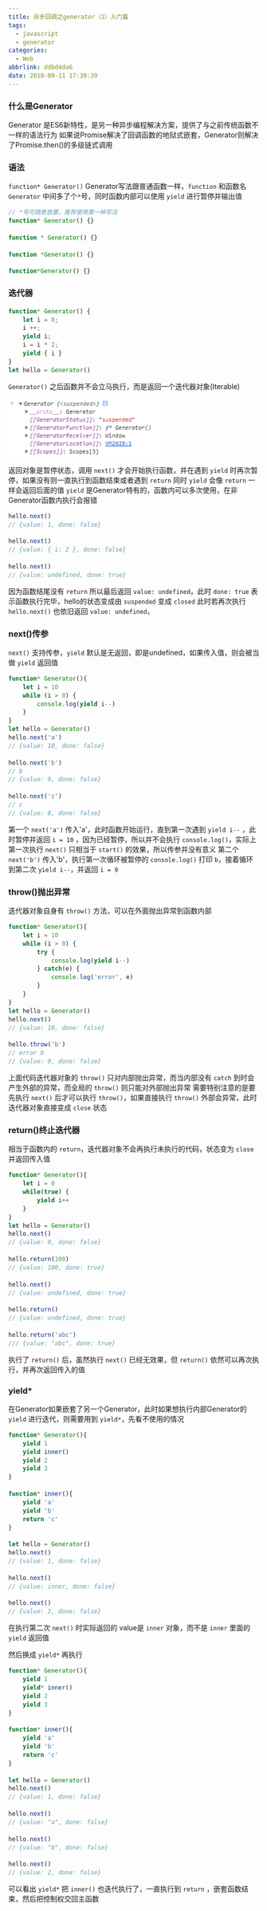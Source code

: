 ```yaml
---
title: 异步回调之generator（1）入门篇
tags:
  - javascript
  - generator
categories:
  - Web
abbrlink: ddbd4da6
date: 2018-09-11 17:39:39
---
```

### 什么是Generator

Generator 是ES6新特性，是另一种异步编程解决方案，提供了与之前传统函数不一样的语法行为
如果说Promise解决了回调函数的地狱式嵌套，Generator则解决了Promise.then()的多级链式调用

### 语法

`function* Generator()` Generator写法跟普通函数一样，`function` 和函数名 `Generator` 中间多了个`*`号，同时函数内部可以使用 `yield` 进行暂停并输出值

```js
// *号可随意放置，推荐使用第一种写法
function* Generator() {}

function * Generator() {}

function *Generator() {}

function*Generator() {}
```
<!--more-->
### 迭代器

```js
function* Generator() {
    let i = 0;
    i ++;
    yield i;
    i = i * 2;
    yield { i }
}
let hello = Generator()
```

`Generator()` 之后函数并不会立马执行，而是返回一个迭代器对象(Iterable)

![generator](/images/2018/09/generator1.png)

返回对象是暂停状态，调用 `next()` 才会开始执行函数，并在遇到 `yield` 时再次暂停，如果没有则一直执行到函数结束或者遇到 `return`
同时 `yield` 会像 `return` 一样会返回后面的值
`yield` 是Generator特有的，函数内可以多次使用，在非Generator函数内执行会报错

```js
hello.next()
// {value: 1, done: false}

hello.next()
// {value: { i: 2 }, done: false}

hello.next()
// {value: undefined, done: true}
```

因为函数结尾没有 `return` 所以最后返回 `value: undefined`，此时 `done: true` 表示函数执行完毕，hello的状态变成由 `suspended` 变成 `closed`
此时若再次执行 `hello.next()` 也依旧返回 `value: undefined`，

### next()传参

`next()` 支持传参，`yield` 默认是无返回，即是undefined，如果传入值，则会被当做 `yield` 返回值

```js
function* Generator(){
	let i = 10
	while (i > 0) {
		console.log(yield i--)
    }
}
let hello = Generator()
hello.next('a')
// {value: 10, done: false}

hello.next('b')
// b
// {value: 9, done: false}

hello.next('c')
// c
// {value: 8, done: false}
```

第一个 `next('a')` 传入'a'，此时函数开始运行，直到第一次遇到 `yield i--` ，此时暂停并返回 `i = 10` ，因为已经暂停，所以并不会执行 `console.log()`，实际上第一次执行 `next()` 只相当于 `start()` 的效果，所以传参并没有意义
第二个 `next('b')` 传入'b'，执行第一次循环被暂停的 `console.log()` 打印 `b`，接着循环到第二次 `yield i--`，并返回 `i = 9`

### throw()抛出异常

迭代器对象自身有 `throw()` 方法，可以在外面抛出异常到函数内部
```js
function* Generator(){
	let i = 10
	while (i > 0) {
		try {
			console.log(yield i--)
        } catch(e) {
			console.log('error', e)
        }
    }
}
let hello = Generator()
hello.next()
// {value: 10, done: false}

hello.throw('b')
// error b
// {value: 9, done: false}
```

上面代码迭代器对象的 `throw()` 只对内部抛出异常，而当内部没有 `catch` 到时会产生外部的异常，而全局的 `throw()` 则只能对外部抛出异常
需要特别注意的是要先执行 `next()` 后才可以执行 `throw()`，如果直接执行 `throw()` 外部会异常，此时迭代器对象直接变成 `close` 状态

### return()终止迭代器

相当于函数内的 `return`，迭代器对象不会再执行未执行的代码，状态变为 `close` 并返回传入值

```js
function* Generator(){
    let i = 0
    while(true) {
        yield i++
    }
}
let hello = Generator()
hello.next()
// {value: 0, done: false}

hello.return(100)
// {value: 100, done: true}

hello.next()
// {value: undefined, done: true}

hello.return()
// {value: undefined, done: true}

hello.return('abc')
/// {value: "abc", done: true}
```

执行了 `return()` 后，虽然执行 `next()` 已经无效果，但 `return()` 依然可以再次执行，并再次返回传入的值

### yield*

在Generator如果嵌套了另一个Generator，此时如果想执行内部Generator的 `yield` 进行迭代，则需要用到 `yield*`，先看不使用的情况

```js
function* Generator(){
    yield 1
    yield inner()
    yield 2
    yield 3
}

function* inner(){
    yield 'a'
    yield 'b'
    return 'c'
}

let hello = Generator()
hello.next()
// {value: 1, done: false}

hello.next()
// {value: inner, done: false}

hello.next()
// {value: 2, done: false}
```
在执行第二次 `next()` 时实际返回的 value是 `inner` 对象，而不是 `inner` 里面的 `yield` 返回值

然后换成 `yield*` 再执行

```js
function* Generator(){
    yield 1
    yield* inner()
    yield 2
    yield 3
}

function* inner(){
    yield 'a'
    yield 'b'
    return 'c'
}

let hello = Generator()
hello.next()
// {value: 1, done: false}

hello.next()
// {value: "a", done: false}

hello.next()
// {value: "b", done: false}

hello.next()
// {value: 2, done: false}
```

可以看出 `yield*` 把 `inner()` 也迭代执行了，一直执行到 `return` ，嵌套函数结束，然后把控制权交回主函数


